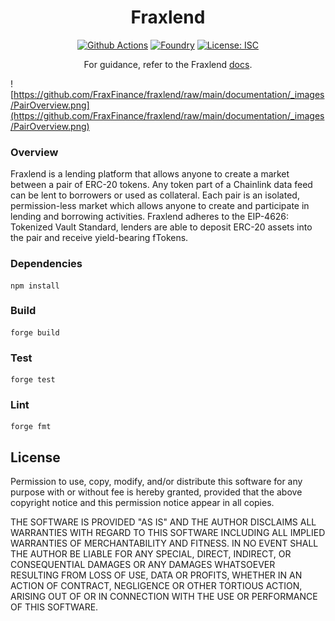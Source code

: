 <div style="text-align:center;">

# Fraxlend
[![Github Actions][gha-badge]][gha] [![Foundry][foundry-badge]][foundry] [![License: ISC][license-badge]][license]

[gha]: https://github.com/lenx-finance/fraxlend/actions
[gha-badge]: https://github.com/lenx-finance/fraxlend/actions/workflows/test.yml/badge.svg
[foundry]: https://getfoundry.sh/
[foundry-badge]: https://img.shields.io/badge/Built%20with-Foundry-FFDB1C.svg
[license]: https://opensource.org/license/ISC
[license-badge]: https://img.shields.io/badge/License-ISC-blue.svg

For guidance, refer to the Fraxlend [docs](https://docs.frax.finance/fraxlend/fraxlend-overview).
</div

![https://github.com/FraxFinance/fraxlend/raw/main/documentation/_images/PairOverview.png](https://github.com/FraxFinance/fraxlend/raw/main/documentation/_images/PairOverview.png)

### Overview
Fraxlend is a lending platform that allows anyone to create a market between a pair of ERC-20 tokens. Any token part of a Chainlink data feed can be lent to borrowers or used as collateral.  Each pair is an isolated, permission-less market which allows anyone to create and participate in lending and borrowing activities. Fraxlend adheres to the EIP-4626: Tokenized Vault Standard, lenders are able to deposit ERC-20 assets into the pair and receive yield-bearing fTokens.  

### Dependencies

```shell
npm install
```

### Build

```shell
forge build
```

### Test

```shell
forge test
```

### Lint

```shell
forge fmt
```

<!-- ### Deploy

Copy `.env.example` to `.env` and configure the parameters.

```shell
cp .env.example .env
```

Run the deployment script.

```shell
source .env && forge script DeployCounter --rpc-url $RPC_URL --private-key $PRIVATE_KEY --etherscan-api-key $ETHERSCAN_KEY --verify --broadcast
``` -->

## License
Permission to use, copy, modify, and/or distribute this software for any purpose with or without fee is hereby granted, provided that the above copyright notice and this permission notice appear in all copies.

THE SOFTWARE IS PROVIDED "AS IS" AND THE AUTHOR DISCLAIMS ALL WARRANTIES WITH REGARD TO THIS SOFTWARE INCLUDING ALL IMPLIED WARRANTIES OF MERCHANTABILITY AND FITNESS. IN NO EVENT SHALL THE AUTHOR BE LIABLE FOR ANY SPECIAL, DIRECT, INDIRECT, OR CONSEQUENTIAL DAMAGES OR ANY DAMAGES WHATSOEVER RESULTING FROM LOSS OF USE, DATA OR PROFITS, WHETHER IN AN ACTION OF CONTRACT, NEGLIGENCE OR OTHER TORTIOUS ACTION, ARISING OUT OF OR IN CONNECTION WITH THE USE OR PERFORMANCE OF THIS SOFTWARE.
